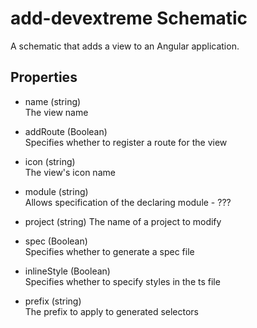 # add-devextreme Schematic

A schematic that adds a view to an Angular application.

## Properties

- name (string)  
 The view name

- addRoute (Boolean)  
 Specifies whether to register a route for the view

- icon (string)  
 The view's icon name

- module (string)  
 Allows specification of the declaring module - ???

- project (string)
 The name of a project to modify

- spec (Boolean)  
 Specifies whether to generate a spec file

- inlineStyle (Boolean)  
 Specifies whether to specify styles in the ts file

- prefix (string)  
 The prefix to apply to generated selectors